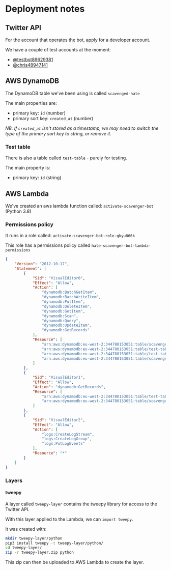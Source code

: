# Deployment notes

## Twitter API

For the account that operates the bot, apply for a developer account.

We have a couple of test accounts at the moment:

* [@testbot89629381](https://twitter.com/testbot89629381)
* [@chris48947141](https://twitter.com/chris48947141)

## AWS DynamoDB

The DynamoDB table we've been using is called `scavenged-hate`

The main properties are:

* primary key: `id` (number)
* primary sort key: `created_at` (number)

_NB. If `created_at` isn't stored as a timestamp, we may need to switch the type of the primary sort key to string, or remove it._

### Test table

There is also a table called `test-table` - purely for testing.

The main property is:

* primary key: `id` (string)

## AWS Lambda

We've created an aws lambda function called: `activate-scavenger-bot` (Python 3.8)

### Permissions policy

It runs in a role called: `activate-scavenger-bot-role-gkyu866k`

This role has a permissions policy called `hate-scavenger-bot-lambda-permissions`

```json
{
    "Version": "2012-10-17",
    "Statement": [
        {
            "Sid": "VisualEditor0",
            "Effect": "Allow",
            "Action": [
                "dynamodb:BatchGetItem",
                "dynamodb:BatchWriteItem",
                "dynamodb:PutItem",
                "dynamodb:DeleteItem",
                "dynamodb:GetItem",
                "dynamodb:Scan",
                "dynamodb:Query",
                "dynamodb:UpdateItem",
                "dynamodb:GetRecords"
            ],
            "Resource": [
                "arn:aws:dynamodb:eu-west-2:344780153051:table/scavenged-hate/stream/stream",
                "arn:aws:dynamodb:eu-west-2:344780153051:table/test-table/stream/stream",
                "arn:aws:dynamodb:eu-west-2:344780153051:table/test-table",
                "arn:aws:dynamodb:eu-west-2:344780153051:table/scavenged-hate"
            ]
        },
        {
            "Sid": "VisualEditor1",
            "Effect": "Allow",
            "Action": "dynamodb:GetRecords",
            "Resource": [
                "arn:aws:dynamodb:eu-west-2:344780153051:table/test-table/stream/stream",
                "arn:aws:dynamodb:eu-west-2:344780153051:table/scavenged-hate/stream/stream"
            ]
        },
        {
            "Sid": "VisualEditor2",
            "Effect": "Allow",
            "Action": [
                "logs:CreateLogStream",
                "logs:CreateLogGroup",
                "logs:PutLogEvents"
            ],
            "Resource": "*"
        }
    ]
}
```

### Layers

#### tweepy

A layer called `tweepy-layer` contains the tweepy library for access to the Twitter API.

With this layer applied to the Lambda, we can `import tweepy`.

It was created with:

```bash
mkdir tweepy-layer/python
pip3 install tweepy -t tweepy-layer/python/
cd tweepy-layer/
zip -r tweepy-layer.zip python
```

This zip can then be uploaded to AWS Lambda to create the layer.
